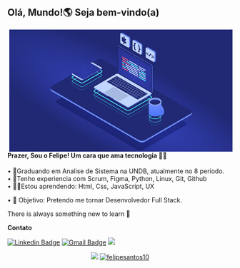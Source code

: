 ## Olá, Mundo!🌎 Seja bem-vindo(a)

<img align="right" src="https://github.com/felipesantos10/felipesantos10/blob/master/programa%C3%A7%C3%A3o.jpg" width="500"/>

#### Prazer, Sou o Felipe! Um cara que ama tecnologia  👨‍💻
  
• 🎒Graduando em Analise de Sistema na UNDB, atualmente no 8 período.  
• 💜Tenho experiencia com Scrum, Figma, Python, Linux, Git, Github  
• 👨‍💻Estou aprendendo: Html, Css, JavaScript, UX  
  
• 🎯 Objetivo: Pretendo me tornar Desenvolvedor Full Stack.  
  
There is always something new to learn  🚀 

**Contato**

[![Linkedin Badge](https://img.shields.io/badge/-LinkedIn-blue?style=flat-square&logo=Linkedin&logoColor=white&link=https://www.linkedin.com/in/luis-felipe-5623a8197/)](https://www.linkedin.com/in/luis-felipe-santos-silva-5623a8197/)  [![Gmail Badge](https://img.shields.io/badge/-Gmail-c14438?style=flat-square&logo=Gmail&logoColor=white&link=mailtofelipedev.ti@gmail.com)](mailto:felipedev.ti@gmail.com)  [![](https://img.shields.io/badge/-Rocketseat-purple?style=flat-square&logo=&logoColor=white&link=https://https://app.rocketseat.com.br/me/felipesantos)](https://app.rocketseat.com.br/me/felipesantos)
<p align = "center">
  <a href="https://github.com/felipesantos10"><img src="https://github-readme-stats.vercel.app/api/top-langs/?username=felipesantos10&layout=compact&theme=dark"/></a> 
  <a href="https://github.com/felipesantos10"><img src="https://github-readme-stats.vercel.app/api?username=felipesantos10&show_icons=true&theme=dark&include_all_commits=true&count_private=true" alt="felipesantos10"/></a>
</p> 
  

 

